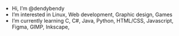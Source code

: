 - Hi, I’m @dendybendy
- I’m interested in Linux, Web development, Graphic design, Games
- I’m currently learning C, C#, Java, Python, HTML/CSS, Javascript, Figma, GIMP, Inkscape, 

<!---
dendybendy/dendybendy is a ✨ special ✨ repository because its `README.md` (this file) appears on your GitHub profile.
You can click the Preview link to take a look at your changes.
--->

